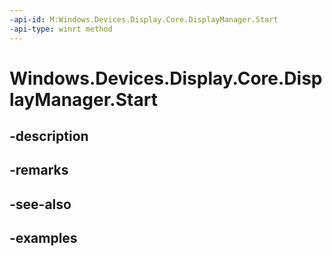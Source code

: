 ```yaml
---
-api-id: M:Windows.Devices.Display.Core.DisplayManager.Start
-api-type: winrt method
---
```


<!-- Method syntax.
public void DisplayManager.Start()
-->

# Windows.Devices.Display.Core.DisplayManager.Start

## -description

## -remarks

## -see-also

## -examples

